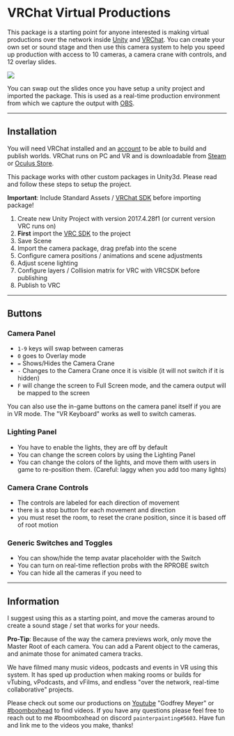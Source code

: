 # VRChat Virtual Productions

This package is a starting point for anyone interested is making virtual productions over the network inside [Unity](https://unity.com) and [VRChat](https://vrchat.com). You can create your own set or sound stage and then use this camera system to help you speed up production with access to 10 cameras, a camera crane with controls, and 12 overlay slides. 

![](https://i.imgur.com/dy1UsdH.jpg)

You can swap out the slides once you have setup a unity project and imported the package. This is used as a real-time production environment from which we capture the output with [OBS](https://obsproject.com). 


---
 
## Installation


You will need VRChat installed and an [account](https://vrchat.com/home/register) to be able to build and publish worlds. VRChat runs on PC and VR and is downloadable from [Steam](https://store.steampowered.com/app/438100/VRChat/) or [Oculus Store](https://www.oculus.com/experiences/rift/997678176960598/?locale=en_US).

This package works with other custom packages in Unity3d. Please read and follow these steps to setup the project. 

**Important**: Include Standard Assets / [VRChat SDK](https://docs.vrchat.com/docs/setting-up-the-sdk) before importing package!

1. Create new Unity Project with version 2017.4.28f1 (or current version VRC runs on)
2. **First** import the [VRC SDK](https://docs.vrchat.com/docs/setting-up-the-sdk) to the project
3. Save Scene
4. Import the camera package, drag prefab into the scene
5. Configure camera positions / animations and scene adjustments
6. Adjust scene lighting
7. Configure layers / Collision matrix for VRC with VRCSDK before publishing
8. Publish to VRC

---

## Buttons

### Camera Panel 

- `1-9` keys will swap between cameras 
- `0` goes to Overlay mode 
- `=` Shows/Hides the Camera Crane 
- `-` Changes to the Camera Crane once it is visible (it will not switch if it is hidden) 
- `F` will change the screen to Full Screen mode, and the camera output will be mapped to the screen

You can also use the in-game buttons on the camera panel itself if you are in VR mode. The "VR Keyboard" works as well to switch cameras.

### Lighting Panel 

- You have to enable the lights, they are off by default 
- You can change the screen colors by using the Lighting Panel 
- You can change the colors of the lights, and move them with users in game to re-position them. (Careful: laggy when you add too many lights)

### Camera Crane Controls

- The controls are labeled for each direction of movement 
- there is a stop button for each movement and direction 
- you must reset the room, to reset the crane position, since it is based off of root motion

### Generic Switches and Toggles 

- You can show/hide the temp avatar placeholder with the Switch 
- You can turn on real-time reflection probs with the RPROBE switch 
- You can hide all the cameras if you need to


---

## Information

I suggest using this as a starting point, and move the cameras around to create a sound stage / set that works for your needs.

**Pro-Tip**: Because of the way the camera previews work, only move the Master Root of each camera. You can add a Parent object to the cameras, and animate those for animated camera tracks.

We have filmed many music videos, podcasts and events in VR using this system. It has sped up production when making rooms or builds for vTubing, vPodcasts, and vFilms, and endless "over the network, real-time collaborative" projects.

Please check out some our productions on [Youtube](https://www.youtube.com/results?search_query=godfrey+meyer&page=&utm_source=opensearch) "Godfrey Meyer" or [#boomboxhead](https://www.youtube.com/results?search_query=%23boomboxhead) to find videos. If you have any questions please feel free to reach out to me #boomboxhead on discord `painterpainting#5603`. Have fun and link me to the videos you make, thanks!
